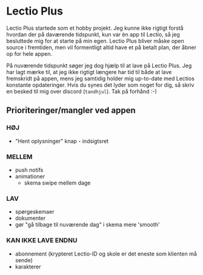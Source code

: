 # Lectio Plus
Lectio Plus startede som et hobby projekt. Jeg kunne ikke rigtigt forstå hvordan der på daværende tidspunkt, kun var èn app til Lectio, så jeg besluttede mig for at starte på min egen. Lectio Plus bliver måske open source i fremtiden, men vil formentligt altid have et på betalt plan, der åbner op for hele appen. 

På nuværende tidspunkt søger jeg dog hjælp til at lave på Lectio Plus. Jeg har lagt mærke til, at jeg ikke rigtigt længere har tid til både at lave fremskridt på appen, mens jeg samtidig holder mig up-to-date med Lectios konstante opdateringer. Hvis du synes det lyder som noget for dig, så skriv en besked til mig over discord (`tandhjul`). Tak på forhånd :-)

## Prioriteringer/mangler ved appen

### __HØJ__
- "Hent oplysninger" knap - indsigtsret

### __MELLEM__
- push notifs
- animationer
    - skema swipe mellem dage

### __LAV__
- spørgeskemaer
- dokumenter
- gør "gå tilbage til nuværende dag" i skema mere 'smooth'

### __KAN IKKE LAVE ENDNU__
- abonnement (krypteret Lectio-ID og skole er det eneste som klienten må sende)
- karakterer